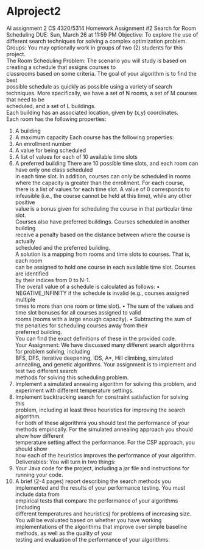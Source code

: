 # AIproject2
AI assignment 2
CS	4320/5314
Homework	Assignment	#2
Search	for	Room	Scheduling
DUE:	Sun,	March	26 at	11:59	PM
Objective:	To	explore	the	use	of	different	search techniques for	solving	a complex
optimization	problem.	
Groups:	You	may	optionally	work	in	groups	of	two	(2) students	for	this	project.	
The	Room	Scheduling Problem:
The	scenario	you will	study	is	based	on	creating	a	schedule	that	assigns	courses	to	
classrooms	based	on	some	criteria.	The	goal	of	your	algorithm	is	to	find	the	best	
possible	schedule	as	quickly	as	possible	using	a	variety	of search	techniques.
More	specifically,	we	have	a	set	of	N	rooms,	a	set	of	M	courses	that	need	to	be	
scheduled,	and	a	set	of	L	buildings.	
Each	building	has	an	associated	location,	given	by	(x,y)	coordinates.	
Each	room	has	the	following	properties:
1) A	building
2) A	maximum	capacity
Each	course	has	the	following	properties:	
1) An	enrollment	number
2) A	value	for	being	scheduled	
3) A	list	of	values	for	each	of	10	available	time	slots
4) A	preferred	building
There	are	10	possible	time	slots,	and	each	room	can	have	only	one	class	scheduled	
in	each	time	slot.	In	addition,	courses	can	only	be	scheduled	in	rooms	where	the	
capacity	is	greater	than	the	enrollment.	
For	each	course,	there	is	a	list	of	values	for	each	time	slot.		A	value	of	0	corresponds	
to	infeasible	(i.e.,	the	course	cannot	be	held	at	this	time),	while	any	other	positive	
value	is	a	bonus	given	for	scheduling	the	course	in	that	particular	time	slot.	
Courses	also	have	preferred	buildings.		Courses	scheduled	in	another	building	
receive	a	penalty	based	on	the	distance	between	where	the	course	is	actually	
scheduled	and	the	preferred	building.	
A	solution	is	a	mapping	from	rooms	and	time	slots	to	courses.	 That	is,	each	room	
can	be	assigned	to	hold	one course	in	each	available	time	slot.	Courses	are	identified	
by	their	indices	from	0	to	N-1.	
The	overall	value	of	a	schedule	is	calculated	as	follows:
• NEGATIVE_INFINITY	if	the	schedule	is	invalid	(e.g.,	courses	assigned	multiple	
times	to	more	than	one	room	or	time	slot).
• The	sum	of	the	values	and	time	slot	bonuses	for	all	courses	assigned	to	valid	
rooms	(rooms	with	a	large	enough	capacity).
• Subtracting	the	sum	of	the	penalties	for	scheduling	courses	away	from	their	
preferred	building.		
You	can	find	the	exact	definitions	of	these	in	the	provided	code.	
Your	Assignment:
We	have	discussed	many	different	search	algorithms	for	problem	solving,	including	
BFS,	DFS,	iterative	deepening,	IDS,	A*,	Hill	climbing,	simulated	annealing,	and	
genetic	algorithms.		Your	assignment	is	to	implement	and	test	two different	search	
methods	for	solving	this	scheduling	problem.
1)	Implement	a	simulated	annealing	algorithm for	solving	this	problem,	and	
experiment	with	different	temperature	settings.		
2)	Implement	backtracking	search	for	constraint	satisfaction	for	solving	this	
problem,	including	at	least	three	heuristics	for	improving	the	search	algorithm.	
For	both	of	these	algorithms	you	should	test	the	performance	of	your	methods	
empirically.		For	the	simulated	annealing	approach	you	should	show	how	different	
temperature	setting	affect the	performance.		For	the	CSP	approach,	you	should	show	
how	each	of	the	heuristics	improves	the	performance	of	your	algorithm.	
Deliverables:
You	will	turn	in	two	things:
1) Your	Java	code	for	the	project,	including	a	jar	file	and	instructions	for	running	
your	code.		
2) A	brief	(2-4 pages)	report	describing	the	search	methods	you	implemented	
and	the	results	of	your	performance	testing.	You	must include	data	from	
empirical	tests	that	compare	the	performance	of	your	algorithms	(including	
different temperatures	and	heuristics)	for	problems	of	increasing	size.
You	will	be	evaluated	based	on	whether	you	have	working	implementations	of	the	
algorithms	that	improve	over	simple	baseline	methods,	as	well	as	the	quality	of	your	
testing	and	evaluation	of	the	performance	of	your	algorithms.	
